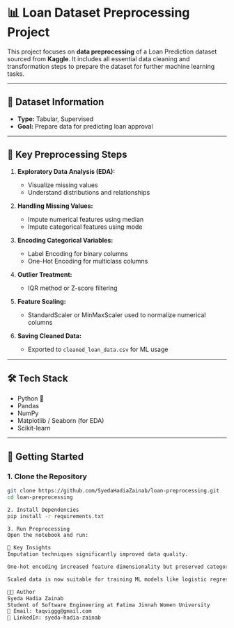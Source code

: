 # 📊 Loan Dataset Preprocessing Project

This project focuses on **data preprocessing** of a Loan Prediction dataset sourced from **Kaggle**. It includes all essential data cleaning and transformation steps to prepare the dataset for further machine learning tasks.

---

## 📁 Dataset Information

- **Type:** Tabular, Supervised
- **Goal:** Prepare data for predicting loan approval
---

## 📌 Key Preprocessing Steps

1. **Exploratory Data Analysis (EDA):**
   - Visualize missing values
   - Understand distributions and relationships

2. **Handling Missing Values:**
   - Impute numerical features using median
   - Impute categorical features using mode

3. **Encoding Categorical Variables:**
   - Label Encoding for binary columns
   - One-Hot Encoding for multiclass columns

4. **Outlier Treatment:**
   - IQR method or Z-score filtering

5. **Feature Scaling:**
   - StandardScaler or MinMaxScaler used to normalize numerical columns

6. **Saving Cleaned Data:**
   - Exported to `cleaned_loan_data.csv` for ML usage

---

## 🛠️ Tech Stack

- Python 🐍
- Pandas
- NumPy
- Matplotlib / Seaborn (for EDA)
- Scikit-learn

---
## 🚀 Getting Started

### 1. Clone the Repository

```bash
git clone https://github.com/SyedaHadiaZainab/loan-preprocessing.git
cd loan-preprocessing

2. Install Dependencies
pip install -r requirements.txt

3. Run Preprocessing
Open the notebook and run:

🧠 Key Insights
Imputation techniques significantly improved data quality.

One-hot encoding increased feature dimensionality but preserved category info.

Scaled data is now suitable for training ML models like logistic regression or decision trees.

👩‍💻 Author
Syeda Hadia Zainab
Student of Software Engineering at Fatima Jinnah Women University
📧 Email: taqviggg@gmail.com
🔗 LinkedIn: syeda-hadia-zainab

